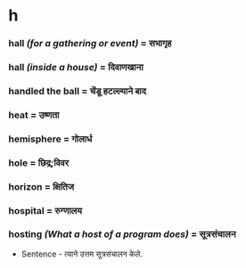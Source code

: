 # h

### hall *(for a gathering or event)* = सभागृह

### hall *(inside a house)* = दिवाणखाना

### handled the ball = चेंडू हटल्ल्याने बाद

### heat = उष्णता

### hemisphere = गोलार्ध

### hole = छिद्र;विवर

### horizon = क्षितिज

### hospital = रुग्णालय

### hosting *(What a host of a program does)* = सूत्रसंचालन

- Sentence - त्याने उत्तम सूत्रसंचालन केले.

